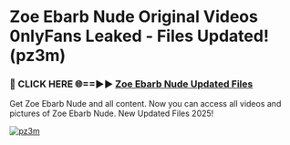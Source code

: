 # Zoe Ebarb Nude Original Videos 0nlyFans Leaked - Files Updated! (pz3m)

<h3>🔴 CLICK HERE 🌐==►► <a href="https://tinyurl.com/yrmya6cz" rel="nofollow">Zoe Ebarb Nude Updated Files</a></h3>

Get Zoe Ebarb Nude and all content. Now you can access all videos and pictures of Zoe Ebarb Nude. New Updated Files 2025!

[![pz3m](https://i.imgur.com/FMdXYCs.gif)](https://tinyurl.com/yrmya6cz)
